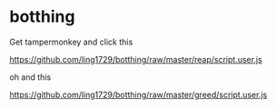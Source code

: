 # botthing
Get tampermonkey and click this 

https://github.com/ling1729/botthing/raw/master/reap/script.user.js

oh and this 

https://github.com/ling1729/botthing/raw/master/greed/script.user.js
